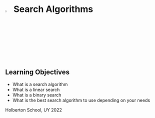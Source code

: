 # <a> <img src="https://upload.wikimedia.org/wikipedia/commons/thumb/1/18/C_Programming_Language.svg/1200px-C_Programming_Language.svg.png" alt="Search algorithms" width=4% heigth=4% ></img></a> Search Algorithms

## Learning Objectives
- What is a search algorithm
- What is a linear search
- What is a binary search
- What is the best search algorithm to use depending on your needs

Holberton School, UY 2022
